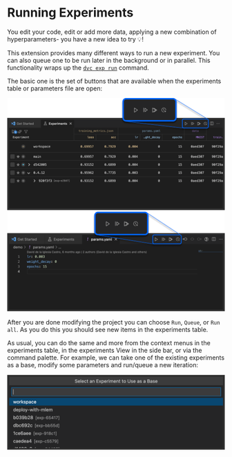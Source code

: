 # Running Experiments

You edit your code, edit or add more data, applying a new combination of
hyperparameters- you have a new idea to try 💡!

This extension provides many different ways to run a new experiment. You can
also queue one to be run later in the background or in parallel. This
functionality wraps up the
[`dvc exp run`](https://dvc.org/doc/command-reference/exp/run) command.

The basic one is the set of buttons that are available when the experiments
table or parameters file are open:

<p align="center">
  <img src="images/run-experiments-table-buttons.png"
       alt="Run Experiments from the Table" />
  <img src="images/run-experiments-params-buttons.png"
       alt="Run Experiments from a Parameters File" />
</p>

After you are done modifying the project you can choose `Run`, `Queue`, or
`Run all`. As you do this you should see new items in the experiments table.

As usual, you can do the same and more from the context menus in the experiments
table, in the experiments View in the side bar, or via the command palette. For
example, we can take one of the existing experiments as a base, modify some
parameters and run/queue a new iteration:

<p align="center">
  <img src="images/run-experiments-command-palette.png"
       alt="Run Experiments from the Command Palette" />
</p>
